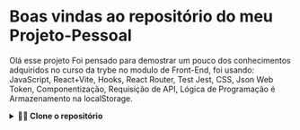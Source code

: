 # Boas vindas ao repositório do meu Projeto-Pessoal

Olá esse projeto
Foi pensado para demostrar um pouco dos conhecimentos adquiridos no curso da trybe no modulo de Front-End,
foi usando: JavaScript, React+Vite, Hooks, React Router, Test Jest, CSS, Json Web Token, Componentização, Requisição de API, Lógica de Programação é Armazenamento na localStorage.
<details>

---
  
  <summary><strong>👨‍💻 Clone o repositório</strong></summary><br />

1. Clone o repositório
  * `git@github.com:franciley45/Projeto-Pessoal-Back-End.git`.
  * Entre na pasta do repositório que você acabou de clonar:
    * `cd Front-End`
2. Instale as dependências 
  * `npm install` 
  * `npm run dev` 

  <br />
